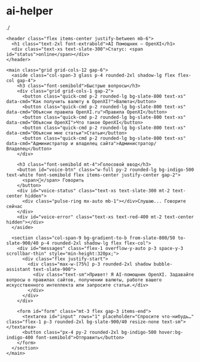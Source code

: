 # ai-helper
./
<!doctype html>
<html lang="ru">
<head>
  <meta charset="utf-8" />
  <meta name="viewport" content="width=device-width,initial-scale=1" />
  <title>AI Помощник — OpenXI</title>
  <script src="https://cdn.tailwindcss.com"></script>
  <style>
    html,body{height:100%}
    .glass{background:linear-gradient(135deg, rgba(255,255,255,0.06), rgba(255,255,255,0.02)); backdrop-filter: blur(6px);}
    .bubble-user{background:linear-gradient(90deg,#d1fae5,#bbf7d0); color:#042c1f}
    .bubble-assistant{background:linear-gradient(90deg,#eef2ff,#e9d5ff); color:#1f1140}
    .scrollbar-thin::-webkit-scrollbar{height:8px;width:8px}
    .scrollbar-thin::-webkit-scrollbar-thumb{background:rgba(0,0,0,0.15);border-radius:999px}
    .typing-indicator {display:inline-block;width:12px;height:12px;border-radius:50%;background-color:#8b5cf6;margin:0 3px;opacity:0.6;}
    @keyframes pulse {0%,100%{transform:scale(1);opacity:0.6;}50%{transform:scale(1.5);opacity:1;}}
    .typing-indicator:nth-child(1){animation:pulse 1.5s infinite 0s;}
    .typing-indicator:nth-child(2){animation:pulse 1.5s infinite 0.3s;}
    .typing-indicator:nth-child(3){animation:pulse 1.5s infinite 0.6s;}
    .pulse-ring{display:block;width:24px;height:24px;border-radius:50%;background:#ef4444;animation:pulse-ring 1.5s infinite;}
    @keyframes pulse-ring{0%{transform:scale(0.8);opacity:1;}80%,100%{transform:scale(1.5);opacity:0;}}
  </style>
</head>
<body class="h-full bg-gradient-to-br from-slate-900 via-slate-800 to-slate-700 text-slate-100">
  <div class="max-w-7xl mx-auto p-6">

    <header class="flex items-center justify-between mb-6">
      <h1 class="text-2xl font-extrabold">AI Помощник — OpenXI</h1>
      <div class="text-xs text-slate-300">Статус: <span id="status">online</span></div>
    </header>

    <main class="grid grid-cols-12 gap-6">
      <aside class="col-span-3 glass p-4 rounded-2xl shadow-lg flex flex-col gap-4">
        <h3 class="font-semibold">Быстрые вопросы</h3>
        <div class="grid grid-cols-1 gap-2">
          <button class="quick-cmd p-2 rounded-lg bg-slate-800 text-xs" data-cmd="Как получить валюту в OpenXI?">Валюта</button>
          <button class="quick-cmd p-2 rounded-lg bg-slate-800 text-xs" data-cmd="Объясни правила OpenXI.ru">Правила OpenXI</button>
          <button class="quick-cmd p-2 rounded-lg bg-slate-800 text-xs" data-cmd="Объясни OpenXI">Что такое OpenXI</button>
          <button class="quick-cmd p-2 rounded-lg bg-slate-800 text-xs" data-cmd="Объясни мне статьи">Статьи</button>
          <button class="quick-cmd p-2 rounded-lg bg-slate-800 text-xs" data-cmd="Администратор и владелец сайта">Администратор/Владелец</button>
        </div>

        <h3 class="font-semibold mt-4">Голосовой ввод</h3>
        <button id="voice-btn" class="w-full py-2 rounded-lg bg-indigo-500 text-white font-semibold flex items-center justify-center gap-2">
          <span>🎤</span> Говорить
        </button>
        <div id="voice-status" class="text-xs text-slate-300 mt-2 text-center hidden">
          <div class="pulse-ring mx-auto mb-1"></div>Слушаю... Говорите сейчас
        </div>
        <div id="voice-error" class="text-xs text-red-400 mt-2 text-center hidden"></div>
      </aside>

      <section class="col-span-9 bg-gradient-to-b from-slate-800/50 to-slate-900/40 p-4 rounded-2xl shadow-lg flex flex-col">
        <div id="messages" class="flex-1 overflow-y-auto p-3 space-y-3 scrollbar-thin" style="min-height:320px;">
          <div class="flex justify-start">
            <div class="max-w-[75%] p-3 rounded-2xl shadow bubble-assistant text-slate-900">
              <div class="text-sm">Привет! Я AI-помощник OpenXI. Задавайте вопросы о правилах сайтов, получении валюты, работе вашего искусственного интеллекта или запросите статьи.</div>
            </div>
          </div>
        </div>

        <form id="form" class="mt-3 flex gap-3 items-end">
          <textarea id="input" rows="1" placeholder="Спросите что‑нибудь…" class="flex-1 p-3 rounded-2xl bg-slate-900/40 resize-none text-sm"></textarea>
          <button class="px-4 py-2 rounded-2xl bg-indigo-500 hover:bg-indigo-400 font-semibold">Отправить</button>
        </form>
      </section>
    </main>

  </div>

  <script>
    const messagesEl = document.getElementById('messages');
    const inputEl = document.getElementById('input');
    const voiceBtn = document.getElementById('voice-btn');
    const voiceStatus = document.getElementById('voice-status');
    const voiceError = document.getElementById('voice-error');
    let isListening = false;
    let recognition = null;

    if ('SpeechRecognition' in window || 'webkitSpeechRecognition' in window) {
      const SpeechRecognition = window.SpeechRecognition || window.webkitSpeechRecognition;
      recognition = new SpeechRecognition();
      recognition.continuous = false;
      recognition.lang = 'ru-RU';
      recognition.interimResults = false;
      recognition.maxAlternatives = 1;

      recognition.onstart = function() {
        isListening = true;
        voiceStatus.classList.remove('hidden');
        voiceError.classList.add('hidden');
        voiceBtn.innerHTML = '<span>⏹</span> Остановить';
      };

      recognition.onresult = function(event) {
        const transcript = event.results[0][0].transcript;
        inputEl.value = transcript;
        voiceStatus.classList.add('hidden');
        voiceBtn.innerHTML = '<span>🎤</span> Говорить';
        isListening = false;
        sendMessage();
      };

      recognition.onerror = function(event) {
        voiceStatus.classList.add('hidden');
        voiceError.classList.remove('hidden');
        voiceError.textContent = event.error === 'no-speech' ? 'Речь не распознана.' : 'Ошибка: ' + event.error;
        voiceBtn.innerHTML = '<span>🎤</span> Говорить';
        isListening = false;
      };

      recognition.onend = function() {
        if (isListening) {
          voiceStatus.classList.add('hidden');
          voiceBtn.innerHTML = '<span>🎤</span> Говорить';
          isListening = false;
        }
      };
    } else {
      voiceBtn.disabled = true;
      voiceBtn.innerHTML = '<span>🎤</span> Не поддерживается';
      voiceError.classList.remove('hidden');
      voiceError.textContent = 'Ваш браузер не поддерживает голосовой ввод.';
    }

    voiceBtn.addEventListener('click', () => {
      if (!recognition) return;
      if (!isListening) { try { recognition.start(); } catch(e){ console.error(e); } } else { recognition.stop(); }
    });

    inputEl.addEventListener('input', function() { this.style.height = 'auto'; this.style.height = (this.scrollHeight) + 'px'; });

    document.querySelectorAll('.quick-cmd').forEach(btn => { btn.addEventListener('click', () => { inputEl.value = btn.dataset.cmd; sendMessage(); }); });

    document.getElementById('form').addEventListener('submit', e => { e.preventDefault(); sendMessage(); });

    function addBubble(role, text){
      const wrapper = document.createElement('div');
      wrapper.className = role==='user'?'flex justify-end':'flex justify-start';
      wrapper.innerHTML = `<div class="max-w-[75%] p-3 rounded-2xl shadow ${role==='user'?'bubble-user':'bubble-assistant'} text-slate-900"><div class="text-sm">${text}</div></div>`;
      messagesEl.appendChild(wrapper);
      messagesEl.scrollTop = messagesEl.scrollHeight;
    }

    async function sendMessage(){
      const q = inputEl.value.trim();
      if(!q) return;
      addBubble('user', q);
      inputEl.value=''; inputEl.style.height='auto';
      setTimeout(async ()=>{ const answer = await generateAutoReply(q); addBubble('assistant', answer); }, 500);
    }

    async function generateAutoReply(q){
      const lower = q.toLowerCase();
      if(lower.includes('валют')) return 'ESCI — это игровая валюта Random Game 5. Чтобы её получить, выполняйте задания, участвуйте в акциях и выполняйте ежедневные миссии.';
      if(lower.includes('правил')) return 'Правила OpenXI: будьте честны, не нарушайте законы сайта, уважайте других пользователей. Подробнее см. на openxi.ru.';
      if(lower.includes('ai помощник')) return 'AI-помощник объясняет правила, отвечает на вопросы о сайте, валюте и возможностях OpenXI, помогает по русскому и математике.';
      if(lower.includes('openxi')) return 'OpenXI — это сообщество (community) openxi.us, включающее игры, сайты и AI-помощника, который помогает клиентам и объясняет работу искусственного интеллекта.';
      if(lower.includes('статьи')) {
        try {
          const res = await fetch('https://asadbek470.github.io/ban1/');
          const html = await res.text();
          const tempDiv = document.createElement('div');
          tempDiv.innerHTML = html;
          tempDiv.querySelectorAll('script, style').forEach(el => el.remove());
          return tempDiv.innerText || 'Статьи пусты.';
        } catch(e){ return 'Не удалось загрузить статьи. Попробуйте позже.'; }
      }
      if(lower.includes('администратор') || lower.includes('владелец')) return 'Администратор сайта: Абдурауфов Мухаммад Камол. Владелец сайта: Абдумаликов Асадбек.';
      return 'Я AI-помощник OpenXI. Могу объяснить правила сайтов, работу AI, валюту ESCI и OpenXI community. Задайте вопрос подробнее.';
    }
  </script>
</body>
</html>
